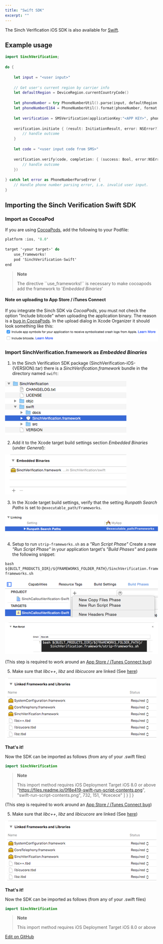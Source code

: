 ```yaml
---
title: "Swift SDK"
excerpt: ""
---
```

The Sinch Verification iOS SDK is also available for [Swift](https://developer.apple.com/).

## Example usage
```swift
import SinchVerification;

do {

    let input = "<user input>"

    // Get user's current region by carrier info
    let defaultRegion = DeviceRegion.currentCountryCode()

    let phoneNumber = try PhoneNumberUtil().parse(input, defaultRegion:defaultRegion)
    let phoneNumberE164 = PhoneNumberUtil().format(phoneNumber, format: PhoneNumberFormat.E164)

    let verification = SMSVerification(applicationKey:"<APP KEY>", phoneNumber: phoneNumberInE164)

    verification.initiate { (result: InitiationResult, error: NSError?) -> Void in
        // handle outcome
    }

    let code = "<user input code from SMS>"

    verification.verify(code, completion: { (success: Bool, error:NSError?) -> Void in
        // handle outcome
    })

} catch let error as PhoneNumberParseError {
    // Handle phone number parsing error, i.e. invalid user input.
}
```


## Importing the Sinch Verification Swift SDK

### Import as CocoaPod

If you are using [CocoaPods](http://www.cocoapods.org), add the following to your Podfile:
```objectivec
platform :ios, '8.0'

target '<your target>' do
    use_frameworks!
    pod 'SinchVerification-Swift'
end
```




> **Note**    
>
> The directive \`\`use\_frameworks\!\`\` is necessary to make cocoapods add the framework to '*Embedded Binaries*'

#### Note on uploading to App Store / iTunes Connect

If you integrate the Sinch SDK via *CocoaPods*, you must not check the option "Include bitcode" when uploading the application binary. The reason is a [bug in CocoaPods](https://github.com/CocoaPods/CocoaPods/issues/4624). In the upload dialog in Xcode Organizer it should look something like this:
![swift-dont-include-bitcode-upload.png](images/ebf587e-swift-dont-include-bitcode-upload.png)

### Import SinchVerification.framework as *Embedded Binaries*

1.  In the Sinch Verification SDK package (SinchVerification-iOS-{VERSION}.tar) there is a *SinchVerification.framework* bundle in the directory named `swift`:

![add-frameworks-package-structure.png](images/2cbde47-add-frameworks-package-structure.png)

2.  Add it to the Xcode target build settings section *Embedded Binaries* (under *General*):

![add-frameworks-embedded-binaries.png](images/089382c-add-frameworks-embedded-binaries.png)

3.  In the Xcode target build settings, verify that the setting *Runpath Search Paths* is set to `@executable_path/Frameworks`.

![add-frameworks-search-paths.png](images/e0bad42-add-frameworks-search-paths.png)

4.  Setup to run `strip-frameworks.sh` as a *"Run Script Phase"*
Create a new *"Run Script Phase"* in your application target's *"Build Phases"* and paste the following snippet:

```shell
bash ${BUILT_PRODUCTS_DIR}/${FRAMEWORKS_FOLDER_PATH}/SinchVerification.framework/strip-frameworks.sh
```



![swift-run-script-add.png](images/d73dab6-swift-run-script-add.png)


![swift-run-script-contents.png](images/0f8e419-swift-run-script-contents.png)

(This step is required to work around an [App Store / iTunes Connect bug](http://www.openradar.meradar?id=6409498411401216))

5.  Make sure that *libc++*, *libz* and *libicucore* are linked (See [here](doc:verification-ios-first-time-setup))

![link-binary-with-libraries-xcode.png](images/9b2867b-link-binary-with-libraries-xcode.png)

**That's it\!**

Now the SDK can be imported as follows (from any of your .swift files)
```swift
import SinchVerification
```




> **Note**    
>
> This import method requires iOS Deployment Target iOS 8.0 or above
       "https://files.readme.io/0f8e419-swift-run-script-contents.png",
        "swift-run-script-contents.png",
        732,
        151,
        "#cecece"
      ]
    }
  ]
}

(This step is required to work around an [App Store / iTunes Connect bug](http://www.openradar.meradar?id=6409498411401216))

5.  Make sure that *libc++*, *libz* and *libicucore* are linked (See [here](doc:verification-ios-first-time-setup))

![link-binary-with-libraries-xcode.png](images/9b2867b-link-binary-with-libraries-xcode.png)

**That's it\!**

Now the SDK can be imported as follows (from any of your .swift files)
```swift
import SinchVerification
```




> **Note**    
>
> This import method requires iOS Deployment Target iOS 8.0 or above

<a class="gitbutton pill" target="_blank" href="https://github.com/sinch/docs/blob/master/docs/verification/verification-for-ios/verification-ios-swift-sdk.md"><span class="fab fa-github"></span>Edit on GitHub</a>